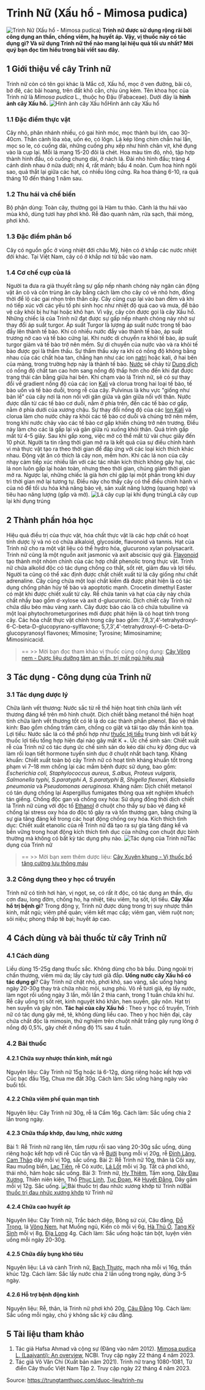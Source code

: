 # Trinh Nữ (Xấu hổ - Mimosa pudica)

![Trinh Nữ \(Xấu hổ - Mimosa pudica\)](https://trungtamthuoc.com/images/others/trinh-nu-1-3573.jpg)
**Trinh nữ được sử dụng rộng rãi bởi công dụng an thần, chống viêm, hạ huyết áp. Vậy, vị thuốc này có tác dụng gì? Và sử dụng Trinh nữ thế nào mang lại hiệu quả tối ưu nhất? Mời quý bạn đọc tìm hiểu trong bài viết sau đây.**
##  1 Giới thiệu về cây Trinh nữ
Trinh nữ còn có tên gọi khác là Mắc cỡ, Xấu hổ, mọc ở ven đường, bãi cỏ, bờ đê, các bãi hoang, trên đất khô cằn, chịu úng kém.
Tên khoa học của Trinh nữ là _Mimosa pudica_ L., thuộc họ Đậu (Fabaceae). Dưới đây là **hình ảnh cây Xấu hổ.**
![Hình ảnh cây Xấu hổ](https://trungtamthuoc.com/images/item/trinh-nu-2.jpg)Hình ảnh cây Xấu hổ
### 1.1 Đặc điểm thực vật
Cây nhỏ, phân nhánh nhiều, có gai hình móc, mọc thành bụi lớn, cao 30-40cm. Thân cành lòa xòa, uốn éo, có lôgn. Lá kép lông chim chẵn hai lần, mọc so le, có cuống dài, những cuống phụ xếp như hình chân vịt, khẽ đụng vào là cụp lại. Mỗi lá mang 15-20 đôi lá chét. Hoa màu tím đỏ, nhỏ, tập hợp thành hình đầu, có cuống chung dài, ở nách lá. Đài nhỏ hình đấu; tràng 4 cánh dính nhau ở nửa dưới; nhị 4, rất mảnh; bầu 4 noãn. Cụm hoa hình ngôi sao, quả thắt lại giữa các hạt, có nhiều lông cứng. Ra hoa tháng 6-10, ra quả tháng 10 đến tháng 1 năm sau.
### 1.2 Thu hái và chế biến
Bộ phận dùng: Toàn cây, thường gọi là Hàm tu thảo.
Cành lá thu hái vào mùa khô, dùng tươi hay phơi khô. Rễ đào quanh năm, rửa sạch, thái mỏng, phơi khô.
### 1.3 Đặc điểm phân bố
Cây có nguồn gốc ở vùng nhiệt đới châu Mỹ, hiện có ở khắp các nước nhiệt đới khác. Tại Việt Nam, cây có ở khắp nơi từ bắc vào nam.
### 1.4 Cơ chế cụp của lá
Người ta đưa ra giả thuyết rằng sự gấp nếp nhanh chóng này ngăn cản động vật ăn cỏ và côn trùng ăn cây bằng cách làm cho cây có vẻ nhỏ hơn, đồng thời để lộ các gai nhọn trên thân cây. Cây cũng cụp lại vào ban đêm và khi nó tiếp xúc với các yếu tố phi sinh học như nhiệt độ quá cao và mưa, để bảo vệ cây khỏi bị hư hại hoặc khô hạn. Vì vậy, cây còn được gọi là cây Xấu hổ.
Những chiếc lá của Trinh nữ đạt được sự gấp nếp nhanh chóng này nhờ sự thay đổi áp suất turgor. Áp suất Turgor là lượng áp suất nước trong tế bào đẩy lên thành tế bào. Khi có nhiều nước đẩy vào thành tế bào, áp suất trương nở cao và tế bào cứng lại. Khi nước di chuyển ra khỏi tế bào, áp suất turgor giảm và tế bào trở nên mềm. Sự di chuyển của nước vào và ra khỏi tế bào được gọi là thẩm thấu. Sự thẩm thấu xảy ra khi có nồng độ không bằng nhau của các chất hòa tan, chẳng hạn như các ion [natri](https://trungtamthuoc.com/hoat-chat/natri "natri") hoặc kali, ở hai bên của màng, trong trường hợp này là thành tế bào. [Nước](https://trungtamthuoc.com/hoat-chat/nuoc "Nước") sẽ chảy từ [Dung dịch](https://trungtamthuoc.com/bai-viet/dung-dich-thuoc-la-gi-cong-thuc-va-ky-thuat-bao-che-dung-dich-thuoc "Dung dịch") có nồng độ chất tan cao hơn sang nồng độ thấp hơn cho đến khi đạt được trạng thái cân bằng giữa hai bên.
Khi chạm vào lá Trinh nữ, sẽ có sự thay đổi về gradient nồng độ của các ion [Kali](https://trungtamthuoc.com/hoat-chat/kali "Kali") và clorua trong hai loại tế bào, tế bào uốn và tế bào duỗi, trong rễ của cây. Pulvinus là khu vực "giống như bản lề" của cây nơi lá non nối với gân giữa và gân giữa nối với thân. Nước được dẫn từ các tế bào cơ duỗi, nằm ở phía trên, đến các tế bào cơ gấp, nằm ở phía dưới của xương chậu. Sự thay đổi nồng độ của các [Ion Kali](https://trungtamthuoc.com/hoat-chat/ion-kali "Ion Kali") và clorua làm cho nước chảy ra khỏi các tế bào cơ duỗi và chúng trở nên mềm, trong khi nước chảy vào các tế bào cơ gấp khiến chúng trở nên trương. Điều này làm cho các lá gấp lại và gân giữa rủ xuống khỏi thân.
Quá trình gấp mất từ ​​4-5 giây. Sau khi gấp xong, việc mở có thể mất từ ​​vài chục giây đến 10 phút. Người ta tin rằng thời gian mở ra là kết quả của sự điều chỉnh hành vi mà thực vật tạo ra theo thời gian để đáp ứng với các loại kích thích khác nhau. Động vật ăn cỏ thích lá cây non, mềm hơn. Khi các lá non của cây nhạy cảm tiếp xúc nhiều lần với các tác nhân kích thích không gây hại, các lá non luôn gấp lại hoàn toàn, nhưng theo thời gian, chúng giảm thời gian mở ra. Ngược lại, những chiếc lá già hơn chỉ gập lại một phần trong khi duy trì thời gian mở lại tương tự. Điều này cho thấy cây có thể điều chỉnh hành vi của nó để tối ưu hóa khả năng bảo vệ, sản xuất năng lượng (quang hợp) và tiêu hao năng lượng (gấp và mở).
![Lá cây cụp lại khi đụng trúng](https://trungtamthuoc.com/images/item/trinh-nu-3.jpg)Lá cây cụp lại khi đụng trúng
##  2 Thành phần hóa học
Hiệu quả điều trị của thực vật, hóa chất thực vật là các hợp chất có hoạt tính dược lý và nó có chứa alkaloid, glycoside, flavonoid và tannis. Hạt của Trinh nữ cho ra một vật liệu có thể hydro hóa, glucurono xylan polysacarit. Trinh nữ cũng là một nguồn axit jasmonic và axit abscisic quý giá. [Flavonoid](https://trungtamthuoc.com/hoat-chat/flavonoid "Flavonoid") tạo thành một nhóm chính của các hợp chất phenolic trong thực vật. 
Trinh nữ chứa alkolid độc có tác dụng chống co thắt, sốt rét, giảm đau và lợi tiểu. Người ta cũng có thể xác định được chất chiết xuất từ lá cây giống như chất adrenaline. Cây cũng chứa một loại chất kiềm đã được phát hiện là có tác dụng chống phân hủy tế bào và apoptotic mạnh. Crocetin dimethyl Easter có mặt khi được chiết xuất từ cây. Rễ chứa tanin và hạt của cây này chứa chất nhầy bao gồm d-xylose và axit d-glucuronic. Dịch chiết cây Trinh nữ chứa dầu béo màu vàng xanh. Cây được báo cáo là có chứa tubuiline và một loại phytochrometurgorines mới được phát hiện là có hoạt tính trong cây. 
Các hóa chất thực vật chính trong cây bao gồm: 7,8,3’,4’-tetrahydroxyl-6-C-beta-D-glucopyrano-sylflavone; 5,7,3',4'-tetrahydroxyl-6-C-beta-D-glucopyranosyl flavones; Mimosine; Tyrosine; Mimosinamine; Mimosinicacid.
> == >> Mời bạn đọc tham khảo vị thuốc cùng công dụng: [Cây Vông nem - Dược liệu dưỡng tâm an thần, trị mất ngủ hiệu quả](https://trungtamthuoc.com/duoc-lieu/vong-nem)
##  3 Tác dụng - Công dụng của Trinh nữ
### 3.1 Tác dụng dược lý
Chữa lành vết thương: Nước sắc từ rễ thể hiện hoạt tính chữa lành vết thương đáng kể trên mô hình chuột. Dịch chiết bằng metanol thể hiện hoạt tính chữa lành vết thương tốt có lẽ là do các thành phần phenol.
Bảo vệ thần kinh: Bao gồm chống trầm cảm, chống co giật và tái tạo dây thần kinh tọa.
Lợi tiểu: Nước sắc lá có thể phối hợp như [thuốc lợi tiểu](https://trungtamthuoc.com/bai-viet/duoc-ly-thuoc-loi-tieu-dai-cuong-va-cac-thuoc-cu-the "thuốc lợi tiểu") trung bình với bất kỳ thuốc lợi tiểu tổng hợp hiện đại nào gây mất K +.
Ức chế sinh sản: Chiết xuất rễ của Trinh nữ có tác dụng ức chế sinh sản do kéo dài chu kỳ động dục và làm rối loạn tiết hormone tuyến sinh dục ở chuột nhắt bạch tạng. 
Kháng khuẩn: Chiết xuất toàn bộ cây Trinh nữ có hoạt tính kháng khuẩn tốt trong phạm vi 7–18 mm chống lại các mầm bệnh được sử dụng, bao gồm: _Escherichia coli, Staphylococcus aureus, S.albus, Proteus vulgaris, Salmonella typhi, S.paratyphi A, S.paratyphi B, Shigella flexneri, Klebsiella pneumonia_ và _Pseudomonas aeruginosa_.
Kháng nấm: Dịch chiết metanol có tán dụng chống lại Aspergillus fumigates thông qua xét nghiệm khuếch tán giếng.
Chống độc gan và chống oxy hóa: Sử dụng đồng thời dịch chiết lá Trinh nữ cùng với độc tố [Ethanol](https://trungtamthuoc.com/hoat-chat/ethanol "Ethanol") ở chuột cho thấy sự bảo vệ đáng kể chống lại stress oxy hóa do độc tố gây ra và tổn thương gan, bằng chứng là sự gia tăng đáng kể trong các hoạt động chống oxy hóa. 
Kích thích tình dục: Chiết xuất etanolic của rễ Trinh nữ đã tạo ra sự gia tăng đáng kể và bền vững trong hoạt động kích thích tình dục của những con chuột đực bình thường mà không có bất kỳ tác dụng phụ nào.
![Tác dụng của Trinh nữ](https://trungtamthuoc.com/images/item/trinh-nu-4.jpg)Tác dụng của Trinh nữ
> == >> Mời bạn xem thêm dược liệu: [Cây Xuyên khung - Vị thuốc bổ tăng cường lưu thông máu](https://trungtamthuoc.com/duoc-lieu/xuyen-khung-31)
### 3.2 Công dụng theo y học cổ truyền
Trinh nữ có tính hơi hàn, vị ngọt, se, có rất ít độc, có tác dụng an thần, dịu cơn đau, long đờm, chống ho, hạ nhiệt, tiêu viêm, hạ sốt, lợi tiểu.
**Cây Xấu hổ trị bệnh gì**? Trong đông y, Trinh nữ được dùng trong trị suy nhược thần kinh, mất ngủ; viêm phế quản; viêm kết mạc cấp; viêm gan, viêm ruột non; sỏi niệu; phong thấp tê bại; huyết áp cao.
##  4 Cách dùng và bài thuốc từ cây Trinh nữ
### 4.1 Cách dùng
Liều dùng 15-25g dạng thuốc sắc. Không dùng cho bà bầu. Dùng ngoài trị chấn thương, viêm mủ da; lấy cây tươi giã đắp. 
**Uống nước cây Xấu hổ có tác dụng gì**? Cây Trinh nữ chặt nhỏ, phơi khô, sao vàng, sắc uống hàng ngày 20-30g thay trà chữa nhức mỏi, sưng phù. Vỏ rễ tươi giã, ép lấy nước, làm ngọt rồi uống ngày 3 lần, mỗi lần 2 thìa canh, trong 1 tuần chữa khí hư.
Rễ cây uống trị sốt rét, kinh nguyệt khó khăn, hen suyễn, gây nôn. Hạt trị hen suyễn và gây nôn.
**Tác hại của cây Xấu hổ** : Theo y học cổ truyền, Trinh nữ có tác dụng gây mê, tê, không dùng liều cao. Theo y học hiện đại, cây chứa chất độc là mimosin, thử nghiệm trên chuột nhắt trắng gây rụng lông ở nồng độ 0,5%, gây chết ở nồng độ 1% sau 4 tuần.
### 4.2 Bài thuốc
#### 4.2.1 Chữa suy nhược thần kinh, mất ngủ
Nguyên liệu: Cây Trinh nữ 15g hoặc lá 6-12g, dùng riêng hoặc kết hợp với Cúc bạc đầu 15g, Chua me đất 30g.
Cách làm: Sắc uống hàng ngày vào buổi tối.
#### 4.2.2 Chữa viêm phế quản mạn tính
Nguyên liệu: Cây Trinh nữ 30g, rễ lá Cẩm 16g.
Cách làm: Sắc uống chia 2 lần trong ngày.
#### 4.2.3 Chữa thấp khớp, đau lưng, nhức xương
Bài 1: Rễ Trinh nữ rang lên, tẩm rượu rồi sao vàng 20-30g sắc uống, dùng riêng hoặc kết hợp với rễ Cúc tần và rễ [Bưởi](https://trungtamthuoc.com/duoc-lieu/buoi-50 "Bưởi") bụng mỗi vị 20g, rễ [Đinh Lăng](https://trungtamthuoc.com/hoat-chat/dinh-lang "Đinh Lăng"), [Cam Thảo](https://trungtamthuoc.com/duoc-lieu/cam-thao-32 "Cam Thảo") dây mỗi vị 10g, sắc uống.
Bài 2: Rễ Trinh nữ 10g, thân lá Cối xay, Rau muống biển, [Lạc Tiên](https://trungtamthuoc.com/hoat-chat/lac-tien "Lạc Tiên"), rễ Cỏ xước, [Lá Lốt](https://trungtamthuoc.com/hoat-chat/la-lot "Lá Lốt") mỗi vị 3g. Tất cả phơi khô, thái nhỏ, hãm hoặc sắc uống.
Bài 3: Trinh nữ, [Hy Thiêm](https://trungtamthuoc.com/hoat-chat/hy-thiem "Hy Thiêm"), Tầm xong, [Dây Đau Xương](https://trungtamthuoc.com/duoc-lieu/day-dau-xuong "Dây Đau Xương"), Thiên niên kiện, Thổ [Phục Linh](https://trungtamthuoc.com/hoat-chat/phuc-linh "Phục Linh"), [Tục Đoạn](https://trungtamthuoc.com/duoc-lieu/tuc-doan "Tục Đoạn"), Kê [Huyết Đằng](https://trungtamthuoc.com/duoc-lieu/huyet-dang-34 "Huyết Đằng"), Dây gắm mỗi vị 12g. Sắc uống.
![Bài thuốc trị đau nhức xương khớp từ Trinh nữ](https://trungtamthuoc.com/images/item/trinh-nu-5.jpg)Bài [thuốc trị đau nhức xương khớp](https://trungtamthuoc.com/thuoc-co-xuong-khop "thuốc trị đau nhức xương khớp") từ Trinh nữ
#### 4.2.4 Chữa cao huyết áp
Nguyên liệu: Cây Trinh nữ, Trắc bách diệp, Bông sứ cùi, Câu đằng, [Đỗ Trọng](https://trungtamthuoc.com/duoc-lieu/do-trong-48 "Đỗ Trọng"), lá [Vông Nem](https://trungtamthuoc.com/hoat-chat/vong-nem "Vông Nem"), hạt Muồng ngủ, Kiến cò mỗi vị 6g, [Hà Thủ Ô](https://trungtamthuoc.com/duoc-lieu/ha-thu-o "Hà Thủ Ô"), [Tang Ký Sinh](https://trungtamthuoc.com/hoat-chat/tang-ky-sinh "Tang Ký Sinh") mỗi vị 8g, [Địa Long](https://trungtamthuoc.com/hoat-chat/dia-long "Địa Long") 4g.
Cách làm: Sắc uống hoặc tán bột, luyện viên uống mỗi ngày 20-30g.
#### 4.2.5 Chữa đầy bụng khó tiêu
Nguyên liệu: Lá và cành Trinh nữ, [Bạch Thược](https://trungtamthuoc.com/duoc-lieu/bach-thuoc "Bạch Thược"), mạch nha mỗi vị 16g, thần khúc 12g. 
Cách làm: Sắc lấy nước chia 2 lần uống trong ngày, dùng 3-5 ngày.
#### 4.2.6 Hỗ trợ bệnh động kinh
Nguyên liệu: Rễ, thân, lá Trinh nữ phơi khô 20g, [Câu Đằng](https://trungtamthuoc.com/hoat-chat/cau-dang "Câu Đằng") 10g. 
Cách làm: Sắc uống mỗi ngày, chú ý không sắc kỹ câu đằng.
##  5 Tài liệu tham khảo
1. Tác giả Hafsa Ahmad và cộng sự (Đăng vào năm 2012). [Mimosa pudica L. (Laajvanti): An overview](https://www.ncbi.nlm.nih.gov/pmc/articles/PMC3459453/), NCBI. Truy cập ngày 22 tháng 4 năm 2023. 
2. Tác giả Võ Văn Chi (Xuất bản năm 2021). Trinh nữ trang 1080-1081, Từ điển Cây thuốc Việt Nam Tập 2. Truy cập ngày 22 tháng 4 năm 2023.


Source: https://trungtamthuoc.com/duoc-lieu/trinh-nu